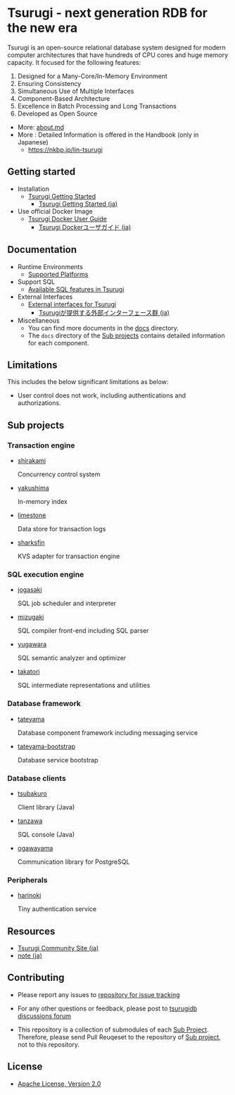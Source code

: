 # Tsurugi - next generation RDB for the new era

Tsurugi is an open-source relational database system designed for modern computer architectures that have hundreds of CPU cores and huge memory capacity.
It focused for the following features:

1. Designed for a Many-Core/In-Memory Environment
2. Ensuring Consistency
3. Simultaneous Use of Multiple Interfaces
4. Component-Based Architecture
5. Excellence in Batch Processing and Long Transactions
6. Developed as Open Source

- More: [about.md](about.md)
- More : Detailed Information is offered in the Handbook (only in Japanese)
  - https://nkbp.jp/lin-tsurugi

## Getting started

* Installation
  * [Tsurugi Getting Started](docs/getting-started.md)
    * [Tsurugi Getting Started (ja)](docs/getting-started_ja.md)
* Use official Docker Image
  * [Tsurugi Docker User Guide](docs/docker-tsurugi.md)
    * [Tsurugi Dockerユーザガイド (ja)](docs/docker-tsurugi_ja.md)

## Documentation

* Runtime Environments
  * [Supported Platforms](docs/supported-platforms.md)
* Support SQL
  * [Available SQL features in Tsurugi](docs/sql-features.md)
* External Interfaces
  * [External interfaces for Tsurugi](docs/getting-started.md#external-interfaces-for-tsurugi)
    * [Tsurugiが提供する外部インターフェース群 (ja)](docs/getting-started_ja.md#tsurugiが提供する外部インターフェース群)
* Miscellaneous
  * You can find more documents in the [docs](docs/) directory.
  * The `docs` directory of the [Sub projects](#sub-projects) contains detailed information for each component.

## Limitations

This includes the below significant limitations as below:

* User control does not work, including authentications and authorizations.

## Sub projects

### Transaction engine

* [shirakami](https://github.com/project-tsurugi/shirakami)

  Concurrency control system

* [yakushima](https://github.com/project-tsurugi/yakushima)

  In-memory index

* [limestone](https://github.com/project-tsurugi/limestone)

  Data store for transaction logs

* [sharksfin](https://github.com/project-tsurugi/sharksfin)

  KVS adapter for transaction engine

### SQL execution engine

* [jogasaki](https://github.com/project-tsurugi/jogasaki)

  SQL job scheduler and interpreter

* [mizugaki](https://github.com/project-tsurugi/mizugaki)

  SQL compiler front-end including SQL parser

* [yugawara](https://github.com/project-tsurugi/yugawara)

  SQL semantic analyzer and optimizer

* [takatori](https://github.com/project-tsurugi/takatori)

  SQL intermediate representations and utilities

### Database framework

* [tateyama](https://github.com/project-tsurugi/tateyama)

  Database component framework including messaging service

* [tateyama-bootstrap](https://github.com/project-tsurugi/tateyama-bootstrap)

  Database service bootstrap

### Database clients

* [tsubakuro](https://github.com/project-tsurugi/tsubakuro)

  Client library (Java)

* [tanzawa](https://github.com/project-tsurugi/tanzawa)

  SQL console (Java)

* [ogawayama](https://github.com/project-tsurugi/ogawayama)

  Communication library for PostgreSQL

### Peripherals

* [harinoki](https://github.com/project-tsurugi/harinoki)

  Tiny authentication service

## Resources

* [Tsurugi Community Site (ja)](https://www.tsurugidb.com/)
* [note (ja)](https://note.com/n_technologies/m/m88508b206159)

## Contributing

* Please report any issues to [repository for issue tracking](https://github.com/project-tsurugi/tsurugidb/issues)

* For any other questions or feedback, please post to [tsurugidb discussions forum](https://github.com/project-tsurugi/tsurugidb/discussions)

* This repository is a collection of submodules of each [Sub Project](#sub-projects). Therefore, please send Pull Reuqeset to the repository of [Sub project](#sub-projects), not to this repository.

## License

* [Apache License, Version 2.0](http://www.apache.org/licenses/LICENSE-2.0)
